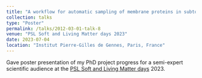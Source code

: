 ```yaml
---
title: "A workflow for automatic sampling of membrane proteins in subtomogram averaging"
collection: talks
type: "Poster"
permalink: /talks/2012-03-01-talk-8
venue: "PSL Soft and Living Matter days 2023"
date: 2023-07-04
location: "Institut Pierre-Gilles de Gennes, Paris, France"
---
```


Gave poster presentation of my PhD project progress for a semi-expert scientific audience at the [PSL Soft and Living Matter days](https://psl-soft-matter2023.sciencesconf.org/) 2023.
